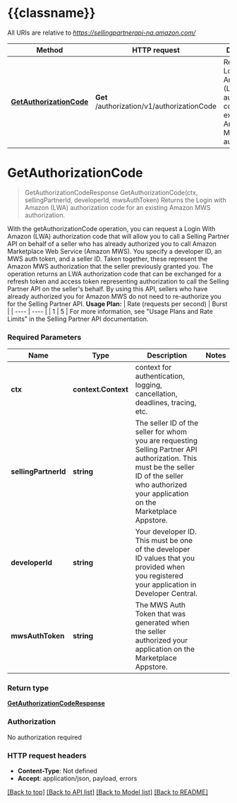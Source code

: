 # {{classname}}

All URIs are relative to *https://sellingpartnerapi-na.amazon.com/*

Method | HTTP request | Description
------------- | ------------- | -------------
[**GetAuthorizationCode**](AuthorizationApi.md#GetAuthorizationCode) | **Get** /authorization/v1/authorizationCode | Returns the Login with Amazon (LWA) authorization code for an existing Amazon MWS authorization.

# **GetAuthorizationCode**
> GetAuthorizationCodeResponse GetAuthorizationCode(ctx, sellingPartnerId, developerId, mwsAuthToken)
Returns the Login with Amazon (LWA) authorization code for an existing Amazon MWS authorization.

With the getAuthorizationCode operation, you can request a Login With Amazon (LWA) authorization code that will allow you to call a Selling Partner API on behalf of a seller who has already authorized you to call Amazon Marketplace Web Service (Amazon MWS). You specify a developer ID, an MWS auth token, and a seller ID. Taken together, these represent the Amazon MWS authorization that the seller previously granted you. The operation returns an LWA authorization code that can be exchanged for a refresh token and access token representing authorization to call the Selling Partner API on the seller's behalf. By using this API, sellers who have already authorized you for Amazon MWS do not need to re-authorize you for the Selling Partner API.  **Usage Plan:**  | Rate (requests per second) | Burst | | ---- | ---- | | 1 | 5 |  For more information, see \"Usage Plans and Rate Limits\" in the Selling Partner API documentation.

### Required Parameters

Name | Type | Description  | Notes
------------- | ------------- | ------------- | -------------
 **ctx** | **context.Context** | context for authentication, logging, cancellation, deadlines, tracing, etc.
  **sellingPartnerId** | **string**| The seller ID of the seller for whom you are requesting Selling Partner API authorization. This must be the seller ID of the seller who authorized your application on the Marketplace Appstore. | 
  **developerId** | **string**| Your developer ID. This must be one of the developer ID values that you provided when you registered your application in Developer Central. | 
  **mwsAuthToken** | **string**| The MWS Auth Token that was generated when the seller authorized your application on the Marketplace Appstore. | 

### Return type

[**GetAuthorizationCodeResponse**](GetAuthorizationCodeResponse.md)

### Authorization

No authorization required

### HTTP request headers

 - **Content-Type**: Not defined
 - **Accept**: application/json, payload, errors

[[Back to top]](#) [[Back to API list]](../README.md#documentation-for-api-endpoints) [[Back to Model list]](../README.md#documentation-for-models) [[Back to README]](../README.md)

